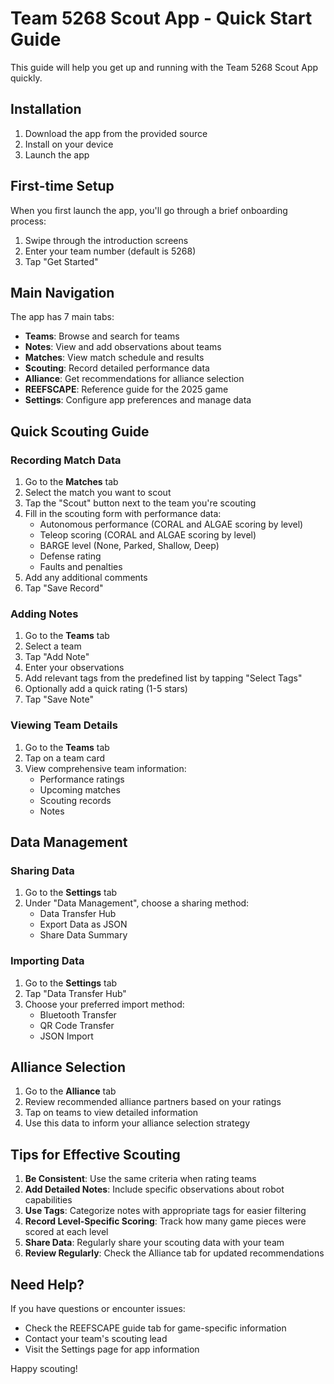 # Team 5268 Scout App - Quick Start Guide

This guide will help you get up and running with the Team 5268 Scout App quickly.

## Installation

1. Download the app from the provided source
2. Install on your device
3. Launch the app

## First-time Setup

When you first launch the app, you'll go through a brief onboarding process:

1. Swipe through the introduction screens
2. Enter your team number (default is 5268)
3. Tap "Get Started"

## Main Navigation

The app has 7 main tabs:

- **Teams**: Browse and search for teams
- **Notes**: View and add observations about teams
- **Matches**: View match schedule and results
- **Scouting**: Record detailed performance data
- **Alliance**: Get recommendations for alliance selection
- **REEFSCAPE**: Reference guide for the 2025 game
- **Settings**: Configure app preferences and manage data

## Quick Scouting Guide

### Recording Match Data

1. Go to the **Matches** tab
2. Select the match you want to scout
3. Tap the "Scout" button next to the team you're scouting
4. Fill in the scouting form with performance data:
   - Autonomous performance (CORAL and ALGAE scoring by level)
   - Teleop scoring (CORAL and ALGAE scoring by level)
   - BARGE level (None, Parked, Shallow, Deep)
   - Defense rating
   - Faults and penalties
5. Add any additional comments
6. Tap "Save Record"

### Adding Notes

1. Go to the **Teams** tab
2. Select a team
3. Tap "Add Note"
4. Enter your observations
5. Add relevant tags from the predefined list by tapping "Select Tags"
6. Optionally add a quick rating (1-5 stars)
7. Tap "Save Note"

### Viewing Team Details

1. Go to the **Teams** tab
2. Tap on a team card
3. View comprehensive team information:
   - Performance ratings
   - Upcoming matches
   - Scouting records
   - Notes

## Data Management

### Sharing Data

1. Go to the **Settings** tab
2. Under "Data Management", choose a sharing method:
   - Data Transfer Hub
   - Export Data as JSON
   - Share Data Summary

### Importing Data

1. Go to the **Settings** tab
2. Tap "Data Transfer Hub"
3. Choose your preferred import method:
   - Bluetooth Transfer
   - QR Code Transfer
   - JSON Import

## Alliance Selection

1. Go to the **Alliance** tab
2. Review recommended alliance partners based on your ratings
3. Tap on teams to view detailed information
4. Use this data to inform your alliance selection strategy

## Tips for Effective Scouting

1. **Be Consistent**: Use the same criteria when rating teams
2. **Add Detailed Notes**: Include specific observations about robot capabilities
3. **Use Tags**: Categorize notes with appropriate tags for easier filtering
4. **Record Level-Specific Scoring**: Track how many game pieces were scored at each level
5. **Share Data**: Regularly share your scouting data with your team
6. **Review Regularly**: Check the Alliance tab for updated recommendations

## Need Help?

If you have questions or encounter issues:
- Check the REEFSCAPE guide tab for game-specific information
- Contact your team's scouting lead
- Visit the Settings page for app information

Happy scouting!